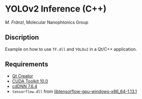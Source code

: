 # YOLOv2 Inference (C++)

*M. Fränzl*, Molecular Nanophtonics Group

## Discription

Example on how to use `TF.dll` and `YOLOv2` in a Qt/C++ application.

## Requirements 

- [Qt Creator](https://www.qt.io/download-qt-installer)
- [CUDA Toolkit 10.0](https://developer.nvidia.com/cuda-10.0-download-archive)
- [cdDNN 7.6.4](https://developer.nvidia.com/rdp/cudnn-archive)
- `tensorflow.dll` from [libtensorflow-gpu-windows-x86_64-1.13.1](https://storage.googleapis.com/tensorflow/libtensorflow/libtensorflow-gpu-windows-x86_64-1.13.1.zip)




